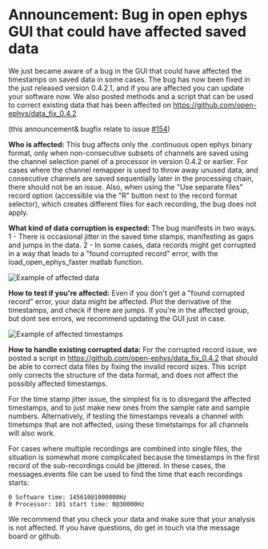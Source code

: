 
# Announcement: Bug in open ephys GUI that could have affected saved data

We just became aware of a bug in the GUI that could have affected the timestamps on saved data in some cases. The bug has now been fixed in the just released version 0.4.2.1, and if you are affected you can update your software now. We also posted methods and a script that can be used to correct existing data that has been affected on https://github.com/open-ephys/data_fix_0.4.2

(this announcement& bugfix relate to issue [#154](https://github.com/open-ephys/plugin-GUI/issues/154))

__Who is affected:__
This bug affects only the .continuous open ephys binary format, only when non-consecutive subsets of channels are saved using the channel selection panel of a processor in version 0.4.2 or earlier. For cases where the channel remapper is used to throw away unused data, and consecutive channels are saved sequentially later in the processing chain, there should not be an issue. Also, when using the "Use separate files" record option (accessible via the "R" button next to the record format selector), which creates different files for each recording, the bug does not apply.

__What kind of data corruption is expected:__
The bug manifests in two ways. 1 - There is occasional jitter in the saved time stamps, manifesting as gaps and jumps in the data. 2 - In some cases, data records might get corrupted in a way that leads to a "found corrupted record" error, with the load_open_ephys_faster matlab function.

![Example of affected data](https://raw.githubusercontent.com/open-ephys/data_fix_0.4.2/master/example_issue_data.png)

__How to test if you're affected:__
Even if you don't get a "found corrupted record" error, your data might be affected. Plot the derivative of the timestamps, and check if there are jumps. If you're in the affected group, but dont see errors, we recommend updating the GUI just in case.

![Example of affected timestamps](https://raw.githubusercontent.com/open-ephys/data_fix_0.4.2/master/example_issue_timestamps.png)

__How to handle existing corrupted data:__
For the corrupted record issue, we posted a script in https://github.com/open-ephys/data_fix_0.4.2 that should be able to correct data files by fixing the invalid record sizes. This script only corrects the structure of the data format, and does not affect the possibly affected timestamps.

For the time stamp jitter issue, the simplest fix is to disregard the affected timestamps, and to just make new ones from the sample rate and sample numbers. Alternatively, if testing the timestamps reveals a channel with timetsmps that are not affected, using these timetstamps for all channels will also work. 

For cases where multiple recordings are combined into single files, the situation is somewhat more complicated because the timestamps in the first record of the sub-recordings could be jittered. In these cases, the messages.events file can be used to find the time that each recordings starts:

    0 Software time: 145610@1000000Hz    
    0 Processor: 101 start time: 0@30000Hz

We recommend that you check your data and make sure that your analysis is not affected. If you have questions, do get in touch via the message board or github.










